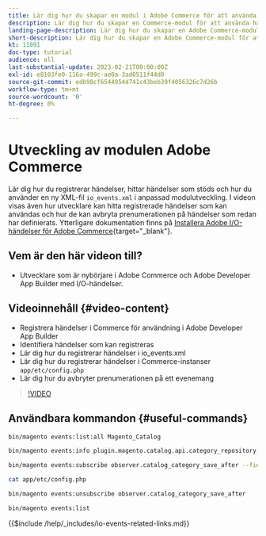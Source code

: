 ```yaml
---
title: Lär dig hur du skapar en modul i Adobe Commerce för att använda händelser.
description: Lär dig hur du skapar en Commerce-modul för att använda händelser.
landing-page-description: Lär dig hur du skapar en Adobe Commerce-modul för att använda händelser.
short-description: Lär dig hur du skapar en Adobe Commerce-modul för att använda händelser.
kt: 11891
doc-type: tutorial
audience: all
last-substantial-update: 2023-02-21T00:00:00Z
exl-id: e8103fe0-116a-499c-ae0a-3ad0511f44d0
source-git-commit: edb98cf6544954d741c43beb39f4056326c7d26b
workflow-type: tm+mt
source-wordcount: '0'
ht-degree: 0%

---
```


# Utveckling av modulen Adobe Commerce

Lär dig hur du registrerar händelser, hittar händelser som stöds och hur du använder en ny XML-fil `io_events.xml` i anpassad modulutveckling. I videon visas även hur utvecklare kan hitta registrerade händelser som kan användas och hur de kan avbryta prenumerationen på händelser som redan har definierats. Ytterligare dokumentation finns på [Installera Adobe I/O-händelser för Adobe Commerce](https://developer.adobe.com/commerce/events/get-started/installation/){target="_blank"}.

## Vem är den här videon till?

* Utvecklare som är nybörjare i Adobe Commerce och Adobe Developer App Builder med I/O-händelser.

## Videoinnehåll {#video-content}

* Registrera händelser i Commerce för användning i Adobe Developer App Builder
* Identifiera händelser som kan registreras
* Lär dig hur du registrerar händelser i io_events.xml
* Lär dig hur du registrerar händelser i Commerce-instanser `app/etc/config.php`
* Lär dig hur du avbryter prenumerationen på ett evenemang

>[!VIDEO](https://video.tv.adobe.com/v/3415802?quality=12&learn=on)

## Användbara kommandon {#useful-commands}

```bash
bin/magento events:list:all Magento_Catalog

bin/magento events:info plugin.magento.catalog.api.category_repository.save

bin/magento events:subscribe observer.catalog_category_save_after --fields=entity_id --fields=parent_id

cat app/etc/config.php

bin/magento events:unsubscribe observer.catalog_category_save_after

bin/magento events:list
```

{{$include /help/_includes/io-events-related-links.md}}
